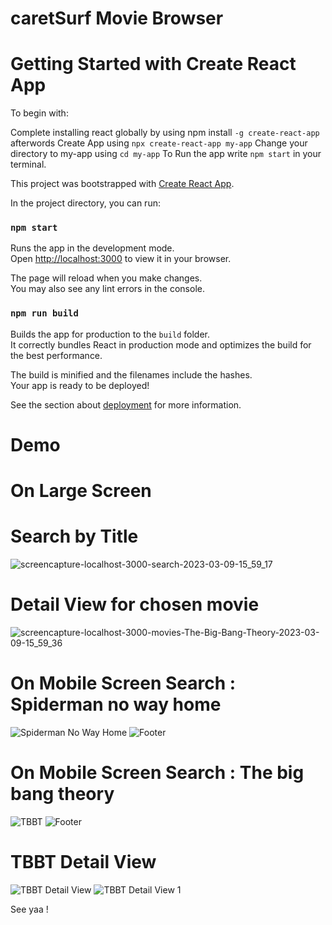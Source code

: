 # caretSurf Movie Browser

# Getting Started with Create React App

To begin with:

Complete installing react globally by using npm install `-g create-react-app` afterwords Create App using `npx create-react-app my-app` Change your directory to my-app using `cd my-app` To Run the app write `npm start` in your terminal.


This project was bootstrapped with [Create React App](https://github.com/facebook/create-react-app).

In the project directory, you can run:

### `npm start`

Runs the app in the development mode.\
Open [http://localhost:3000](http://localhost:3000) to view it in your browser.

The page will reload when you make changes.\
You may also see any lint errors in the console.


### `npm run build`

Builds the app for production to the `build` folder.\
It correctly bundles React in production mode and optimizes the build for the best performance.

The build is minified and the filenames include the hashes.\
Your app is ready to be deployed!

See the section about [deployment](https://facebook.github.io/create-react-app/docs/deployment) for more information.

# Demo


# On Large Screen
# Search by Title
![screencapture-localhost-3000-search-2023-03-09-15_59_17](https://user-images.githubusercontent.com/113019349/224243963-df35d4f8-d2fa-45a6-bf91-0b7c8d2a7b7e.png)




# Detail View for chosen movie
![screencapture-localhost-3000-movies-The-Big-Bang-Theory-2023-03-09-15_59_36](https://user-images.githubusercontent.com/113019349/224244105-86afa396-0057-426a-afa0-918da699b572.png)



# On Mobile Screen Search : Spiderman no way home



![Spiderman No Way Home](https://user-images.githubusercontent.com/113019349/224274893-8f29a507-8358-478b-977a-41dbc62cfb1c.png)
![Footer](https://user-images.githubusercontent.com/113019349/224274944-5b258c1f-a442-428d-a4c5-7503a793749f.png)




# On Mobile Screen Search : The big bang theory

![TBBT](https://user-images.githubusercontent.com/113019349/224275371-fc36a871-2298-487f-a53c-e2d3c3d0594d.png)
![Footer](https://user-images.githubusercontent.com/113019349/224275362-e176e8a8-f18a-4dd9-88cd-bbee0bd8b537.png)



# TBBT Detail View
![TBBT Detail View](https://user-images.githubusercontent.com/113019349/224275547-410d0ca7-3dce-4474-bb29-a1cc67c9a9cb.png)
![TBBT Detail View 1](https://user-images.githubusercontent.com/113019349/224275539-5d2af9a3-49a3-4545-955a-563f8e6ee5b8.png)


See yaa !
